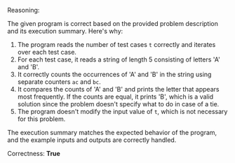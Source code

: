 Reasoning:

The given program is correct based on the provided problem description and its execution summary. Here's why:

1. The program reads the number of test cases `t` correctly and iterates over each test case.
2. For each test case, it reads a string of length 5 consisting of letters 'A' and 'B'.
3. It correctly counts the occurrences of 'A' and 'B' in the string using separate counters `ac` and `bc`.
4. It compares the counts of 'A' and 'B' and prints the letter that appears most frequently. If the counts are equal, it prints 'B', which is a valid solution since the problem doesn't specify what to do in case of a tie.
5. The program doesn't modify the input value of `t`, which is not necessary for this problem.

The execution summary matches the expected behavior of the program, and the example inputs and outputs are correctly handled.

Correctness: **True**